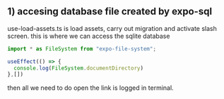 ## 1) accesing database file created by expo-sql

use-load-assets.ts is load assets, carry out migration and activate slash screen. this is where we can access the sqlite database

```javascript
import * as FileSystem from "expo-file-system";

useEffect(() => {
  console.log(FileSystem.documentDirectory)   
},[])
```
then all we need to do open the link is logged in terminal.
